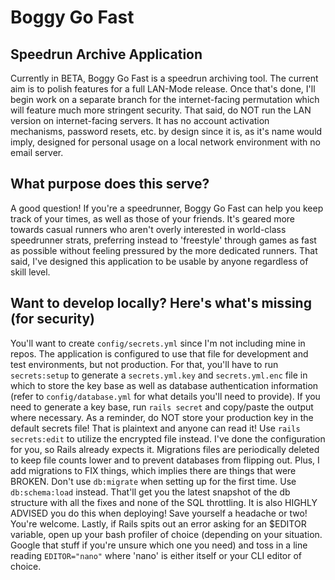 # Boggy Go Fast
## Speedrun Archive Application

Currently in BETA, Boggy Go Fast is a speedrun archiving tool. The current aim is to polish features for a full LAN-Mode release. Once that's done, I'll begin work on a separate branch for the internet-facing permutation which will feature much more stringent security. That said, do NOT run the LAN version on internet-facing servers. It has no account activation mechanisms, password resets, etc. by design since it is, as it's name would imply, designed for personal usage on a local network environment with no email server.

## What purpose does this serve?

A good question! If you're a speedrunner, Boggy Go Fast can help you keep track of your times, as well as those of your friends. It's geared more towards casual runners who aren't overly interested in world-class speedrunner strats, preferring instead to 'freestyle' through games as fast as possible without feeling pressured by the more dedicated runners. That said, I've designed this application to be usable by anyone regardless of skill level.

## Want to develop locally? Here's what's missing (for security)

You'll want to create `config/secrets.yml` since I'm not including mine in repos. The application is configured to use that file for development and test environments, but not production. For that, you'll have to run `secrets:setup` to generate a `secrets.yml.key` and `secrets.yml.enc` file in which to store the key base as well as database authentication information (refer to `config/database.yml` for what details you'll need to provide).
If you need to generate a key base, run `rails secret` and copy/paste the output where necessary. As a reminder, do NOT store your production key in the default secrets file! That is plaintext and anyone can read it! Use `rails secrets:edit` to utilize the encrypted file instead. I've done the configuration for you, so Rails already expects it.
Migrations files are periodically deleted to keep file counts lower and to prevent databases from flipping out. Plus, I add migrations to FIX things, which implies there are things that were BROKEN. Don't use `db:migrate` when setting up for the first time. Use `db:schema:load` instead. That'll get you the latest snapshot of the db structure with all the fixes and none of the SQL throttling. It is also HIGHLY ADVISED you do this when deploying! Save yourself a headache or two! You're welcome.
Lastly, if Rails spits out an error asking for an $EDITOR variable, open up your bash profiler of choice (depending on your situation. Google that stuff if you're unsure which one you need) and toss in a line reading `EDITOR="nano"` where 'nano' is either itself or your CLI editor of choice.